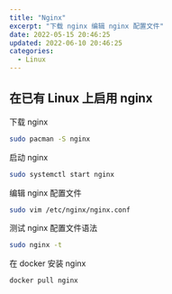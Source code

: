 ```yaml
---
title: "Nginx"
excerpt: "下载 nginx 编辑 nginx 配置文件"
date: 2022-05-15 20:46:25
updated: 2022-06-10 20:46:25
categories:
  - Linux
---
```


## 在已有 Linux 上启用 nginx

下载 nginx

```bash
sudo pacman -S nginx
```

启动 nginx

```bash
sudo systemctl start nginx
```

编辑 nginx 配置文件

```bash
sudo vim /etc/nginx/nginx.conf
```

测试 nginx 配置文件语法

```bash
sudo nginx -t
```

在 docker 安装 nginx

```bash
docker pull nginx
```

